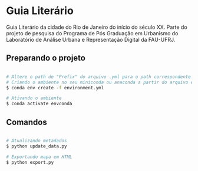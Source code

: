 # Guia Literário
Guia Literário da cidade do Rio de Janeiro do início do século XX. Parte do projeto de pesquisa do Programa de Pós Graduação em Urbanismo do Laboratório de Análise Urbana e Representação Digital da FAU-UFRJ.

## Preparando o projeto
```bash

# Altere o path de "Prefix" do arquivo .yml para o path correspondente no seu computador
# Criando o ambiente no seu miniconda ou anaconda a partir do arquivo environment.yml
$ conda env create -f environment.yml

# Ativando o ambiente
$ conda activate envconda
```

## Comandos
```bash

# Atualizando metadados
$ python update_data.py

# Exportando mapa em HTML
$ python export.py

```